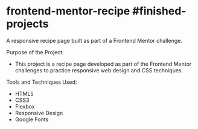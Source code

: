 # frontend-mentor-recipe #finished-projects
A responsive recipe page built as part of a Frontend Mentor challenge.

Purpose of the Project:
- This project is a recipe page developed as part of the Frontend Mentor challenges to practice responsive web design and CSS techniques.


Tools and Techniques Used:
- HTML5
- CSS3
- Flexbox
- Responsive Design
- Google Fonts

